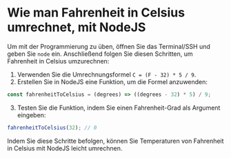 # Wie man Fahrenheit in Celsius umrechnet, mit NodeJS

Um mit der Programmierung zu üben, öffnen Sie das Terminal/SSH und geben Sie `node` ein. Anschließend folgen Sie diesen Schritten, um Fahrenheit in Celsius umzurechnen:

1. Verwenden Sie die Umrechnungsformel `C = (F - 32) * 5 / 9`.
2. Erstellen Sie in NodeJS eine Funktion, um die Formel anzuwenden:

```js
const fahrenheitToCelsius = (degrees) => ((degrees - 32) * 5) / 9;
```

3. Testen Sie die Funktion, indem Sie einen Fahrenheit-Grad als Argument eingeben:

```js
fahrenheitToCelsius(32); // 0
```

Indem Sie diese Schritte befolgen, können Sie Temperaturen von Fahrenheit in Celsius mit NodeJS leicht umrechnen.
